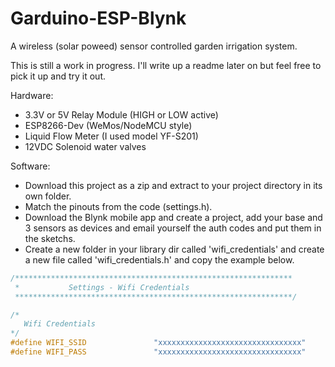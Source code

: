 # Garduino-ESP-Blynk
A wireless (solar poweed) sensor controlled garden irrigation system.

This is still a work in progress. I'll write up a readme later on but feel free to pick it up and try it out. 

Hardware: 

* 3.3V or 5V Relay Module (HIGH or LOW active)
* ESP8266-Dev (WeMos/NodeMCU style)
* Liquid Flow Meter (I used model YF-S201) 
* 12VDC Solenoid water valves

Software:

* Download this project as a zip and extract to your project directory in its own folder.
* Match the pinouts from the code (settings.h). 
* Download the Blynk mobile app and create a project, add your base and 3 sensors as devices and email yourself the auth codes and put them in the sketchs.
* Create a new folder in your library dir called 'wifi_credentials' and create a new file called 'wifi_credentials.h' and copy the example below. 

```cpp
/**************************************************************
 *           Settings - Wifi Credentials
 **************************************************************/

/*
   Wifi Credentials
*/
#define WIFI_SSID               "xxxxxxxxxxxxxxxxxxxxxxxxxxxxxxxx"
#define WIFI_PASS               "xxxxxxxxxxxxxxxxxxxxxxxxxxxxxxxx"
```
